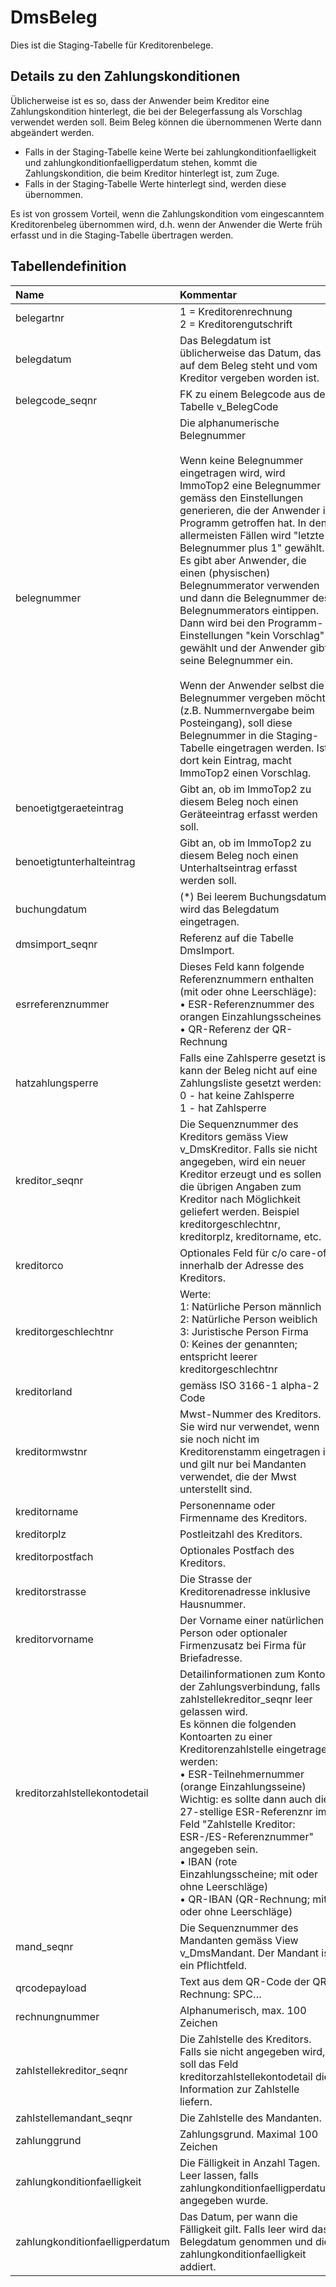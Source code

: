 # DmsBeleg

Dies ist die Staging-Tabelle für Kreditorenbelege.

## Details zu den Zahlungskonditionen

Üblicherweise ist es so, dass der Anwender beim Kreditor eine Zahlungskondition hinterlegt, die bei der Belegerfassung als Vorschlag verwendet werden soll. Beim Beleg können die übernommenen Werte dann abgeändert werden.

- Falls in der Staging-Tabelle keine Werte bei zahlungkonditionfaelligkeit und zahlungkonditionfaelligperdatum stehen, kommt die Zahlungskondition, die beim Kreditor hinterlegt ist, zum Zuge.
- Falls in der Staging-Tabelle Werte hinterlegt sind, werden diese übernommen.

Es ist von grossem Vorteil, wenn die Zahlungskondition vom eingescanntem Kreditorenbeleg übernommen wird, d.h. wenn der Anwender die Werte früh erfasst und in die Staging-Tabelle übertragen werden.

## Tabellendefinition

| Name                            | Kommentar                                                                                                                                                                                                                                                                                                                                                                                                                                                                                                                                                                                                                                                                                                                                                   | Datentyp    | Nullable | Defaultwert |
| :------------------------------ | :---------------------------------------------------------------------------------------------------------------------------------------------------------------------------------------------------------------------------------------------------------------------------------------------------------------------------------------------------------------------------------------------------------------------------------------------------------------------------------------------------------------------------------------------------------------------------------------------------------------------------------------------------------------------------------------------------------------------------------------------------------- | :---------- | -------: | :---------- |
| belegartnr                      | 1 = Kreditorenrechnung<br/>2 = Kreditorengutschrift                                                                                                                                                                                                                                                                                                                                                                                                                                                                                                                                                                                                                                                                                                         | int         |        N | 0           |
| belegdatum                      | Das Belegdatum ist üblicherweise das Datum, das auf dem Beleg steht und vom Kreditor vergeben worden ist.                                                                                                                                                                                                                                                                                                                                                                                                                                                                                                                                                                                                                                                   | date        |        N |             |
| belegcode_seqnr                 | FK zu einem Belegcode aus der Tabelle v_BelegCode                                                                                                                                                                                                                                                                                                                                                                                                                                                                                                                                                                                                                                                                                                           | key         |        Y |             |
| belegnummer                     | Die alphanumerische Belegnummer <br/><br/> Wenn keine Belegnummer eingetragen wird, wird ImmoTop2 eine Belegnummer gemäss den Einstellungen generieren, die der Anwender im Programm getroffen hat. In den allermeisten Fällen wird "letzte Belegnummer plus 1" gewählt. Es gibt aber Anwender, die einen (physischen) Belegnummerator verwenden und dann die Belegnummer des Belegnummerators eintippen. Dann wird bei den Programm-Einstellungen "kein Vorschlag" gewählt und der Anwender gibt seine Belegnummer ein.<br/><br/>Wenn der Anwender selbst die Belegnummer vergeben möchte (z.B. Nummernvergabe beim Posteingang), soll diese Belegnummer in die Staging-Tabelle eingetragen werden. Ist dort kein Eintrag, macht ImmoTop2 einen Vorschlag. | text        |        N | ‘’          |
| benoetigtgeraeteintrag          | Gibt an, ob im ImmoTop2 zu diesem Beleg noch einen Geräteeintrag erfasst werden soll.                                                                                                                                                                                                                                                                                                                                                                                                                                                                                                                                                                                                                                                                       | smallint    |        N | 0           |
| benoetigtunterhalteintrag       | Gibt an, ob im ImmoTop2 zu diesem Beleg noch einen Unterhaltseintrag erfasst werden soll.                                                                                                                                                                                                                                                                                                                                                                                                                                                                                                                                                                                                                                                                   | smallint    |        N | 0           |
| buchungdatum                    | (*) Bei leerem Buchungsdatum wird das Belegdatum eingetragen.                                                                                                                                                                                                                                                                                                                                                                                                                                                                                                                                                                                                                                                                                               | date        |        J | (*)         |
| dmsimport_seqnr                 | Referenz auf die Tabelle DmsImport.                                                                                                                                                                                                                                                                                                                                                                                                                                                                                                                                                                                                                                                                                                                         | key         |        N |             |
| esrreferenznummer               | Dieses Feld kann folgende Referenznummern enthalten (mit oder ohne Leerschläge):<br/>• ESR-Referenznummer des orangen Einzahlungsscheines<br/>• QR-Referenz der QR-Rechnung                                                                                                                                                                                                                                                                                                                                                                                                                                                                                                                                                                                 | text        |        J |             |
| hatzahlungsperre                | Falls eine Zahlsperre gesetzt ist, kann der Beleg nicht auf eine Zahlungsliste gesetzt werden:<br/> 0 - hat keine Zahlsperre <br/> 1 - hat Zahlsperre                                                                                                                                                                                                                                                                                                                                                                                                                                                                                                                                                                                                       | smallint    |        N | 0           |
| kreditor_seqnr                  | Die Sequenznummer des Kreditors gemäss View v_DmsKreditor. Falls sie nicht angegeben, wird ein neuer Kreditor erzeugt und es sollen die übrigen Angaben zum Kreditor nach Möglichkeit geliefert werden. Beispiel kreditorgeschlechtnr, kreditorplz, kreditorname, etc.                                                                                                                                                                                                                                                                                                                                                                                                                                                                                      | key         |        J |             |
| kreditorco                      | Optionales Feld für c/o care-of innerhalb der Adresse des Kreditors.                                                                                                                                                                                                                                                                                                                                                                                                                                                                                                                                                                                                                                                                                        | text        |        J |             |
| kreditorgeschlechtnr            | Werte:<br/>1: Natürliche Person männlich<br/>2: Natürliche Person weiblich<br/>3: Juristische Person Firma<br/>0: Keines der genannten; entspricht leerer kreditorgeschlechtnr                                                                                                                                                                                                                                                                                                                                                                                                                                                                                                                                                                              | int         |        J |             |
| kreditorland                    | gemäss ISO 3166-1 alpha-2 Code                                                                                                                                                                                                                                                                                                                                                                                                                                                                                                                                                                                                                                                                                                                              | code        |        J |             |
| kreditormwstnr                  | Mwst-Nummer des Kreditors. Sie wird nur verwendet, wenn sie noch nicht im Kreditorenstamm eingetragen ist und gilt nur bei Mandanten verwendet, die der Mwst unterstellt sind.                                                                                                                                                                                                                                                                                                                                                                                                                                                                                                                                                                              | text        |        J |             |
| kreditorname                    | Personenname oder Firmenname des Kreditors.                                                                                                                                                                                                                                                                                                                                                                                                                                                                                                                                                                                                                                                                                                                 | text        |        J |             |
| kreditorplz                     | Postleitzahl des Kreditors.                                                                                                                                                                                                                                                                                                                                                                                                                                                                                                                                                                                                                                                                                                                                 | code        |        J |             |
| kreditorpostfach                | Optionales Postfach des Kreditors.                                                                                                                                                                                                                                                                                                                                                                                                                                                                                                                                                                                                                                                                                                                          | text        |        J |             |
| kreditorstrasse                 | Die Strasse der Kreditorenadresse inklusive Hausnummer.                                                                                                                                                                                                                                                                                                                                                                                                                                                                                                                                                                                                                                                                                                     | text        |        J |             |
| kreditorvorname                 | Der Vorname einer natürlichen Person oder optionaler Firmenzusatz bei Firma für Briefadresse.                                                                                                                                                                                                                                                                                                                                                                                                                                                                                                                                                                                                                                                               | text        |        J |             |
| kreditorzahlstellekontodetail   | Detailinformationen zum Konto der Zahlungsverbindung, falls zahlstellekreditor_seqnr leer gelassen wird.<br/>Es können die folgenden Kontoarten zu einer Kreditorenzahlstelle eingetragen werden:<br/>• ESR-Teilnehmernummer (orange Einzahlungsseine)<br/>Wichtig: es sollte dann auch die 27-stellige ESR-Referenznr im Feld "Zahlstelle Kreditor: ESR-/ES-Referenznummer" angegeben sein.<br/>• IBAN (rote Einzahlungsscheine; mit oder ohne Leerschläge)<br/>• QR-IBAN (QR-Rechnung; mit oder ohne Leerschläge)                                                                                                                                                                                                                                         | text        |        J |             |
| mand_seqnr                      | Die Sequenznummer des Mandanten gemäss View v_DmsMandant. Der Mandant ist ein Pflichtfeld.                                                                                                                                                                                                                                                                                                                                                                                                                                                                                                                                                                                                                                                                  | key         |        N |             |
| qrcodepayload                   | Text aus dem QR-Code der QR-Rechnung: SPC…                                                                                                                                                                                                                                                                                                                                                                                                                                                                                                                                                                                                                                                                                                                  | description |        J |             |
| rechnungnummer                  | Alphanumerisch, max. 100 Zeichen                                                                                                                                                                                                                                                                                                                                                                                                                                                                                                                                                                                                                                                                                                                            | text        |        J |             |
| zahlstellekreditor_seqnr        | Die Zahlstelle des Kreditors. Falls sie nicht angegeben wird, soll das Feld kreditorzahlstellekontodetail die Information zur Zahlstelle liefern.                                                                                                                                                                                                                                                                                                                                                                                                                                                                                                                                                                                                           | key         |        J |             |
| zahlstellemandant_seqnr         | Die Zahlstelle des Mandanten.                                                                                                                                                                                                                                                                                                                                                                                                                                                                                                                                                                                                                                                                                                                               | key         |        J |             |
| zahlunggrund                    | Zahlungsgrund. Maximal 100 Zeichen                                                                                                                                                                                                                                                                                                                                                                                                                                                                                                                                                                                                                                                                                                                          | text        |        J |             |
| zahlungkonditionfaelligkeit     | Die Fälligkeit in Anzahl Tagen. Leer lassen, falls zahlungkonditionfaelligperdatum angegeben wurde.                                                                                                                                                                                                                                                                                                                                                                                                                                                                                                                                                                                                                                                         | smallint    |        J |             |
| zahlungkonditionfaelligperdatum | Das Datum, per wann die Fälligkeit gilt. Falls leer wird das Belegdatum genommen und die zahlungkonditionfaelligkeit addiert.                                                                                                                                                                                                                                                                                                                                                                                                                                                                                                                                                                                                                               | date        |        J |             |
